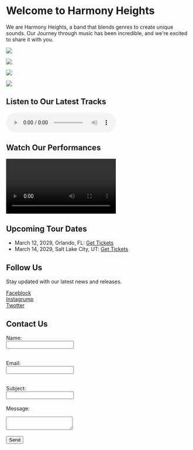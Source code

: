 <DOCTYPE html>
<html lang="en">
<head>
    <meta charset="UTF-8">
    <meta name="viewport" content="Official webpage of Harmony Heights, featuring our latest music, tour dates, and exclusive content for our fans">
    <title>Harmony Heights: Feel The Music</title>
</head>
<body>
  <h1>Welcome to Harmony Heights</h1>  
<p> We are Harmony Heights, a band that blends genres to create unique sounds. Our Journey through music has been incredible, and we're
    excited to share it with you.
</p>

<img src="https://edube.org/uploads/media/default/0001/04/band-
photo.jpg">

<img src="https://edube.org/uploads/media/default/0001/04/member1-
amy.jpg">

<img src="https://edube.org/uploads/media/default/0001/04/member2-
john.jpg">

<img src="https://edube.org/uploads/media/default/0001/04/member3-
trevor.jpg">


<h2>Listen to Our Latest Tracks</h2>

<audio controls>
<source src="https://edube.org/uploads/media/default/0001/04/track1.m
p3" type="audio/mpeg">

</audio>

<h2>Watch Our Performances</h2>

<video controls>
<source src="https://edube.org/uploads/media/default/0001/04/performa
nce1.mp4" type="video/mp4">

</video>

<h2>Upcoming Tour Dates</h2>
<ul>
  <li>March 12, 2029, Orlando, FL: <a href="https://example.com/purchase-tickets-harmony-heights-orlando" target="_blank">Get Tickets</a></li>
  <li>March 14, 2029, Salt Lake City, UT: <a href="https://example.com/purchase-tickets-harmony-heights-slc" target="_blank">Get Tickets</a></li>
</ul>


<h2>Follow Us</h2>
<p>Stay updated with our latest news and releases.</p>

<a href="https://www.example.com/faceblock/hh">Faceblock</a><br>
<a href="https://www.example.com/instagrump/hh">Instagrump</a><br>
<a href="https://www.example.com/twotter/hh">Twotter</a><br>


<h2>Contact Us</h2>
<form>

<label for="name">Name:</label><br>
<input type="text" id="name" name="name"><br>
<br>

<label for="email">Email:</label><br>
<input type="email" id="email" name="email"><br>
<br>

<label for="subject">Subject:</label><br>
<input type="text" id="subject" name="subject"><br>
<br>
<label for="message">Message:</label><br>
<textarea id="message" name="message"></textarea><br>
<br>
<input type="submit" value="Send">
</form>
</body>
</html>
